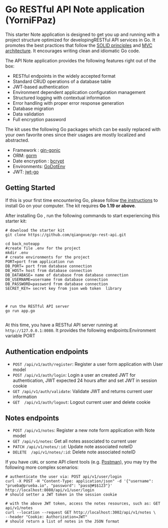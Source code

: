 # Go RESTful API Note application (YorniFPaz)

This starter Note application  is designed to get you up and running with a project structure optimized for developingRESTful API services in Go. It promotes the best practices that follow the [SOLID principles](https://en.wikipedia.org/wiki/SOLID)
and [MVC architecture](https://developer.mozilla.org/es/docs/Glossary/MVC).
It encourages writing clean and idiomatic Go code.

The API Note application provides the following features right out of the box:

* RESTful endpoints in the widely accepted format
* Standard CRUD operations of a database table
* JWT-based authentication
* Environment dependent application configuration management
* Structured logging with contextual information
* Error handling with proper error response generation
* Database migration
* Data validation
* Full encryption password

The kit uses the following Go packages which can be easily replaced with your own favorite ones
since their usages are mostly localized and abstracted.

* Framework : [gin-gonic](https://github.com/gin-gonic/gin)
* ORM: [gorm](https://gorm.io/)
* Date encryption : [bcrypt](https://github.com/golang-migrate/migrate)
* Environments: [GoDotEnv](https://pkg.go.dev/github.com/joho/godotenv@v1.4.0)
* JWT: [jwt-go](https://github.com/golang-jwt/jwt/v4)

## Getting Started

If this is your first time encountering Go, please follow [the instructions](https://golang.org/doc/install) to
install Go on your computer. The kit requires **Go 1.19 or above**.

After installing Go , run the following commands to start experiencing this starter kit:

```shell
# download the starter kit
git clone https://github.com/qiangxue/go-rest-api.git

cd back_noteapp
#create file .env for the project
mkdir .env
# create environments for the project
PORT=port from application run 
DB_PORT= port from database connection 
DB_HOST= host from database connection 
DB_DATABASE= name of database from database connection 
DB_USERNAME=username from database connection 
DB_PASSWORD=password from database connection 
SECRET_KEY= secret key from json web token  library 



# run the RESTful API server
go run app.go


```

At this time, you have a RESTful API server running at `http://127.0.0.1:8080`. It provides the following endpoints:Environment variable PORT

## Authentication endpoints

* `POST /api/v1/auth/register`: Register a user form application with User model
* `POST /api/v1/auth/login`: Login a user  an created JWT for authentication, JWT expected 24 hours after and set JWT in session cookie
* `GET /api/v1/auth/validate`: Validate JWT and  returns current user information
* `GET  /api/v1/auth/logout`: Logout current user  and delete cookie

## Notes endpoints

* `POST /api/v1/notes`: Register a new note form application with Note model
* `GET /api/v1/notes`: Get all notes associated to current user
* `PATCH /api/v1/notes/:id`: Update note associated noteID
* `DELETE  /api/v1/notes/:id`: Delete note associated noteID

If you have `cURL` or some API client tools (e.g. [Postman](https://www.getpostman.com/)), you may try the following
more complex scenarios:

```shell
# authenticate the user via: POST api/v1/user/login
curl -X POST -H "Content-Type: application/json" -d '{"username": "prueba@prueba.io", "password": "pass@#$$123"}' http://localhost:8080/api/v1/user/login
# should setter a JWT token in the session cookie

# with the above JWT token, access the notes resources, such as: GET api/v1/notes
curl --location --request GET http://localhost:3002/api/v1/notes \
--header "Cookie: Authorization=JWT"
# should return a list of notes in the JSON format
```
